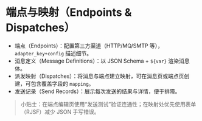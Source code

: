 # 端点与映射（Endpoints & Dispatches）

- 端点（Endpoints）：配置第三方渠道（HTTP/MQ/SMTP 等），`adapter_key+config` 描述细节。
- 消息定义（Message Definitions）：以 JSON Schema + `${var}` 渲染消息体。
- 派发映射（Dispatches）：将消息与端点建立映射，可在消息页或端点页创建，可包含覆盖字段的 `mapping`。
- 发送记录（Send Records）：展示每次发送的结果与详情，便于排障。

> 小贴士：在端点编辑页使用“发送测试”验证连通性；在映射处优先使用表单（RJSF）减少 JSON 手写错误。
